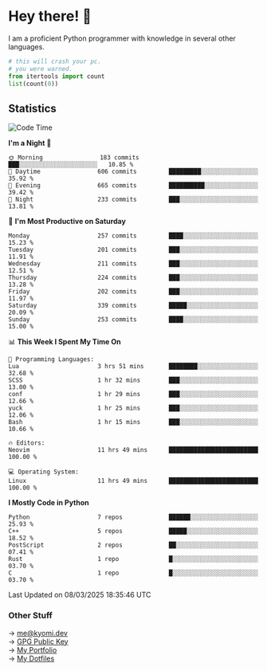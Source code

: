 # Hey there! 👋

I am a proficient Python programmer with knowledge in several other languages.

```py
# this will crash your pc.
# you were warned.
from itertools import count
list(count(0))
```

## Statistics
<!--START_SECTION:waka-->
![Code Time](http://img.shields.io/badge/Code%20Time-1%2C741%20hrs%2042%20mins-blue)

**I'm a Night 🦉** 

```text
🌞 Morning                183 commits         ███░░░░░░░░░░░░░░░░░░░░░░   10.85 % 
🌆 Daytime                606 commits         █████████░░░░░░░░░░░░░░░░   35.92 % 
🌃 Evening                665 commits         ██████████░░░░░░░░░░░░░░░   39.42 % 
🌙 Night                  233 commits         ███░░░░░░░░░░░░░░░░░░░░░░   13.81 % 
```
📅 **I'm Most Productive on Saturday** 

```text
Monday                   257 commits         ████░░░░░░░░░░░░░░░░░░░░░   15.23 % 
Tuesday                  201 commits         ███░░░░░░░░░░░░░░░░░░░░░░   11.91 % 
Wednesday                211 commits         ███░░░░░░░░░░░░░░░░░░░░░░   12.51 % 
Thursday                 224 commits         ███░░░░░░░░░░░░░░░░░░░░░░   13.28 % 
Friday                   202 commits         ███░░░░░░░░░░░░░░░░░░░░░░   11.97 % 
Saturday                 339 commits         █████░░░░░░░░░░░░░░░░░░░░   20.09 % 
Sunday                   253 commits         ████░░░░░░░░░░░░░░░░░░░░░   15.00 % 
```


📊 **This Week I Spent My Time On** 

```text
💬 Programming Languages: 
Lua                      3 hrs 51 mins       ████████░░░░░░░░░░░░░░░░░   32.68 % 
SCSS                     1 hr 32 mins        ███░░░░░░░░░░░░░░░░░░░░░░   13.00 % 
conf                     1 hr 29 mins        ███░░░░░░░░░░░░░░░░░░░░░░   12.66 % 
yuck                     1 hr 25 mins        ███░░░░░░░░░░░░░░░░░░░░░░   12.06 % 
Bash                     1 hr 15 mins        ███░░░░░░░░░░░░░░░░░░░░░░   10.66 % 

🔥 Editors: 
Neovim                   11 hrs 49 mins      █████████████████████████   100.00 % 

💻 Operating System: 
Linux                    11 hrs 49 mins      █████████████████████████   100.00 % 
```

**I Mostly Code in Python** 

```text
Python                   7 repos             ██████░░░░░░░░░░░░░░░░░░░   25.93 % 
C++                      5 repos             █████░░░░░░░░░░░░░░░░░░░░   18.52 % 
PostScript               2 repos             ██░░░░░░░░░░░░░░░░░░░░░░░   07.41 % 
Rust                     1 repo              █░░░░░░░░░░░░░░░░░░░░░░░░   03.70 % 
C                        1 repo              █░░░░░░░░░░░░░░░░░░░░░░░░   03.70 % 
```




 Last Updated on 08/03/2025 18:35:46 UTC
<!--END_SECTION:waka-->

### Other Stuff

→ [me@kyomi.dev](mailto:me@kyomi.dev)\
→ [GPG Public Key](https://github.com/bitterteriyaki.gpg)\
→ [My Portfolio](https://kyomi.dev)\
→ [My Dotfiles](https://github.com/bitterteriyaki/dotfiles)
